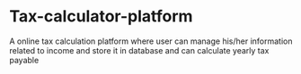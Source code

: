 # Tax-calculator-platform
A online tax calculation platform where user can manage his/her information related to income and store it in database and can calculate yearly tax payable
